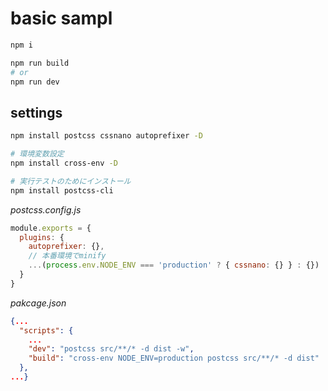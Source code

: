 # basic sampl

```bash
npm i

npm run build
# or
npm run dev
```

## settings

```bash
npm install postcss cssnano autoprefixer -D

# 環境変数設定
npm install cross-env -D

# 実行テストのためにインストール
npm install postcss-cli
```

_postcss.config.js_

```js
module.exports = {
  plugins: {
    autoprefixer: {},
    // 本番環境でminify
    ...(process.env.NODE_ENV === 'production' ? { cssnano: {} } : {})
  }
}
```

*pakcage.json*

```json
{...
  "scripts": {
    ...
    "dev": "postcss src/**/* -d dist -w",
    "build": "cross-env NODE_ENV=production postcss src/**/* -d dist"
  },
...}
```
